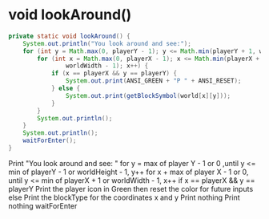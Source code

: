 # void lookAround()

```java
private static void lookAround() {
    System.out.println("You look around and see:");
    for (int y = Math.max(0, playerY - 1); y <= Math.min(playerY + 1, worldHeight - 1); y++) {
        for (int x = Math.max(0, playerX - 1); x <= Math.min(playerX + 1,
                worldWidth - 1); x++) {
            if (x == playerX && y == playerY) {
                System.out.print(ANSI_GREEN + "P " + ANSI_RESET);
            } else {
                System.out.print(getBlockSymbol(world[x][y]));
            }
        }
        System.out.println();
    }
    System.out.println();
    waitForEnter();
}
```

Print "You look around and see: "
for y = max of player Y - 1 or 0 ,until y <= min of playerY - 1 or
worldHeight - 1, y++
	for x + max of player X - 1 or 0, until y <= min of playerX + 1 or worldWidth - 1, x++
		if x == playerX && y == playerY	
			Print the player icon in Green then reset the color for future inputs
		else Print the blockType for the coordinates x and y
	Print nothing
Print nothing
waitForEnter